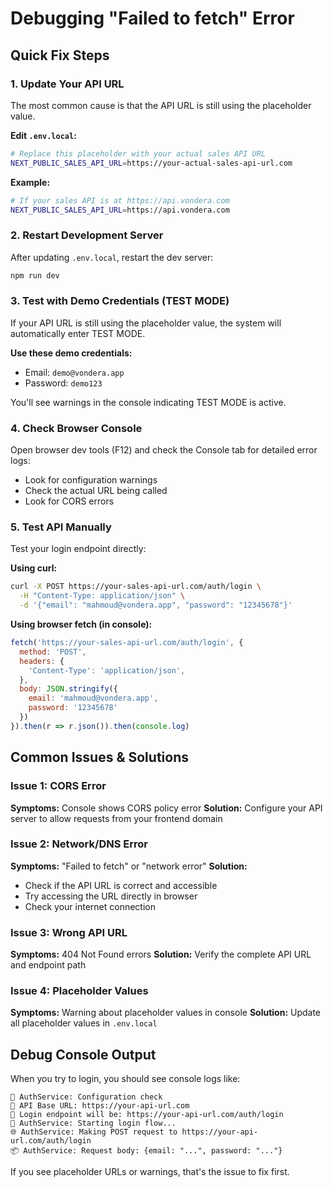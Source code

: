 # Debugging "Failed to fetch" Error

## Quick Fix Steps

### 1. **Update Your API URL**
The most common cause is that the API URL is still using the placeholder value.

**Edit `.env.local`:**
```bash
# Replace this placeholder with your actual sales API URL
NEXT_PUBLIC_SALES_API_URL=https://your-actual-sales-api-url.com
```

**Example:**
```bash
# If your sales API is at https://api.vondera.com
NEXT_PUBLIC_SALES_API_URL=https://api.vondera.com
```

### 2. **Restart Development Server**
After updating `.env.local`, restart the dev server:
```bash
npm run dev
```

### 3. **Test with Demo Credentials (TEST MODE)**
If your API URL is still using the placeholder value, the system will automatically enter TEST MODE.

**Use these demo credentials:**
- Email: `demo@vondera.app`
- Password: `demo123`

You'll see warnings in the console indicating TEST MODE is active.

### 4. **Check Browser Console**
Open browser dev tools (F12) and check the Console tab for detailed error logs:
- Look for configuration warnings
- Check the actual URL being called
- Look for CORS errors

### 5. **Test API Manually**
Test your login endpoint directly:

**Using curl:**
```bash
curl -X POST https://your-sales-api-url.com/auth/login \
  -H "Content-Type: application/json" \
  -d '{"email": "mahmoud@vondera.app", "password": "12345678"}'
```

**Using browser fetch (in console):**
```javascript
fetch('https://your-sales-api-url.com/auth/login', {
  method: 'POST',
  headers: {
    'Content-Type': 'application/json',
  },
  body: JSON.stringify({
    email: 'mahmoud@vondera.app',
    password: '12345678'
  })
}).then(r => r.json()).then(console.log)
```

## Common Issues & Solutions

### Issue 1: **CORS Error**
**Symptoms:** Console shows CORS policy error
**Solution:** Configure your API server to allow requests from your frontend domain

### Issue 2: **Network/DNS Error**  
**Symptoms:** "Failed to fetch" or "network error"
**Solution:** 
- Check if the API URL is correct and accessible
- Try accessing the URL directly in browser
- Check your internet connection

### Issue 3: **Wrong API URL**
**Symptoms:** 404 Not Found errors
**Solution:** Verify the complete API URL and endpoint path

### Issue 4: **Placeholder Values**
**Symptoms:** Warning about placeholder values in console
**Solution:** Update all placeholder values in `.env.local`

## Debug Console Output

When you try to login, you should see console logs like:
```
🔧 AuthService: Configuration check
📡 API Base URL: https://your-api-url.com
🔗 Login endpoint will be: https://your-api-url.com/auth/login
🔐 AuthService: Starting login flow...
🌐 AuthService: Making POST request to https://your-api-url.com/auth/login
📦 AuthService: Request body: {email: "...", password: "..."}
```

If you see placeholder URLs or warnings, that's the issue to fix first.
